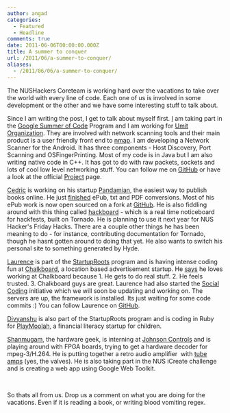 ```yaml
---
author: angad
categories:
  - Featured
  - Headline
comments: true
date: 2011-06-06T00:00:00.000Z
title: A summer to conquer
url: /2011/06/a-summer-to-conquer/
aliases:
  - /2011/06/06/a-summer-to-conquer/
---
```


The NUSHackers Coreteam is working hard over the vacations to take over the world with every line of code. Each one of us is involved in some development or the other and we have some interesting stuff to talk about.

Since I am writing the post, I get to talk about myself first. <a href="//twitter.com/angadsg">I</a> am taking part in the <a href="//code.google.com/soc/">Google Summer of Code</a> Program and I am working for <a href="//www.umitproject.org/">Umit Organization</a>. They are involved with network scanning tools and their main product is a user friendly front end to <a href="//nmap.org">nmap</a>. I am developing a Network Scanner for the Android. It has three components - Host Discovery, Port Scanning and OSFingerPrinting. Most of my code is in Java but I am also writing native code in C++. It has got to do with raw packets, sockets and lots of cool low level networking stuff. You can follow me on <a href="https://github.com/angad">GitHub</a> or have a look at the official <a href="//dev.umitproject.org/projects/mns/wiki">Project</a> page.

<a href=" //twitter.com/#!/shadowsun7">Cedric</a> is working on his startup <a href="//pandamian.com/">Pandamian</a>, the easiest way to publish books online. He just <a href="//blog.pandamian.com/post/6109409710/beta-ebook-conversions-are-live ">finished</a> ePub, txt and PDF conversions. Most of his ePub work is now open sourced on a fork at <a href="https://github.com/shadowsun7/epub-creator ">GitHub</a>. He is also fiddling around with this thing called <a href="https://github.com/shadowsun7/hackboard ">hackboard</a> - which is a real time noticeboard for hackfests, built on Tornado. He is planning to use it next year for NUS Hacker's Friday Hacks. There are a couple other things he has been meaning to do - for instance, contributing documentation for Tornado, though he hasnt gotten around to doing that yet. He also wants to switch his personal site to something generated by Hyde.

<a href="//twitter.com/#!/laurenceputra">Laurence</a> is part of the <a href="//sg.startuproots.org/">StartupRoots</a> program and is having intense coding fun at <a href="//www.yourchalkboard.com/">Chalkboard</a>, a location based advertisement startup. He <a href="//blog.geeksphere.net/2011/05/28/why-i-love-working-at-chalkboard/">says</a> he loves working at Chalkboard because 1. He gets to do real stuff. 2. He feels trusted. 3. Chalkboard guys are great. Laurence had also started the <a href="https://github.com/Social-Coding/Social-Coding">Social Coding</a> initiative which we will soon be updating and working on. The servers are up, the framework is installed. Its just waiting for some code commits :) You can follow Laurence on <a href="https://github.com/laurenceputra">GitHub</a>.

<a href="//twitter.com/#!/divyanshuarora">Divyanshu</a> is also part of the StartupRoots program and is coding in Ruby for <a href="//www.playmoolah.com/">PlayMoolah</a>, a financial literacy startup for children.

<a href="//twitter.com/#!/shannietron">Shanmugam</a>, the hardware geek, is interning at <a href="//www.johnsoncontrols.com/publish/us/en.html">Johnson Controls</a> and is playing around with FPGA boards, trying to get a hardware decoder for mpeg-3/H.264. He is putting together a retro audio amplifier  with <a href="//www.treecanopy.com/tb/tubes1.jpg">tube amps</a> (yes, the valves). He is also taking part in the NUS iCreate challenge and is creating a web app using Google Web Toolkit.

&nbsp;

So thats all from us. Drop us a comment on what you are doing for the vacations. Even if it is reading a book, or writing blood vomiting regex.
